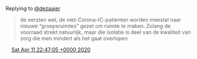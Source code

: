 Replying to [@dezaaier](https://twitter.com/dezaaier/status/1248880577907953664)

> de eersten wel, de niet\-Corona\-IC\-patienten worden meestal naar nieuwe “groepsruimtes” gezet om ruimte te maken\. Zolang de voorraad strekt natuurlijk, maar die isolatie is deel van de kwaliteit van zorg die men mindert als het gaat overlopen

<img src="../../media/tweet.ico" width="12" /> [Sat Apr 11 22:47:05 +0000 2020](https://twitter.com/DromerDenker/status/1249106727871614977)